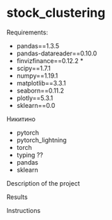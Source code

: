 # stock_clustering

Requirements:
  - pandas==1.3.5
  - pandas-datareader==0.10.0
  - finvizfinance==0.12.2 *
  - scipy==1.7.1
  - numpy==1.19.1
  - matplotlib==3.3.1
  - seaborn==0.11.2
  - plotly==5.3.1
  - sklearn==0.0
  
  
  Никитино
  - pytorch
  - pytorch_lightning
  - torch
  - typing ??
  - pandas
  - sklearn

Description of the project

Results

Instructions
